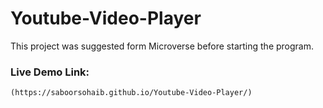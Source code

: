 # Youtube-Video-Player
  This project was suggested form Microverse before starting the program.

### Live Demo Link:
    (https://saboorsohaib.github.io/Youtube-Video-Player/)
